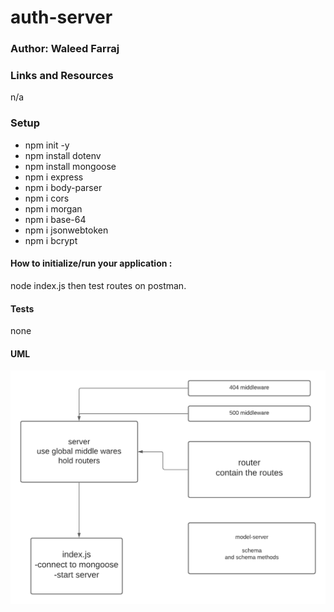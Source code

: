 # auth-server

### Author: Waleed Farraj

### Links and Resources

n/a

### Setup
* npm init -y
* npm install dotenv
* npm install mongoose
* npm i express
* npm i body-parser
* npm i cors
* npm i morgan
* npm i base-64
* npm i jsonwebtoken
* npm i bcrypt


#### How to initialize/run your application :

node index.js 
then test routes on postman.

#### Tests

none

#### UML
![uml](./assets/1.png)